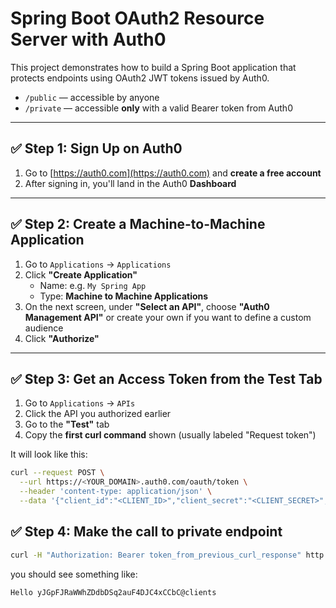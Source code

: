 # Spring Boot OAuth2 Resource Server with Auth0

This project demonstrates how to build a Spring Boot application that protects endpoints using OAuth2 JWT tokens issued by Auth0.

- `/public` — accessible by anyone
- `/private` — accessible **only** with a valid Bearer token from Auth0

---

## ✅ Step 1: Sign Up on Auth0

1. Go to [https://auth0.com](https://auth0.com) and **create a free account**
2. After signing in, you'll land in the Auth0 **Dashboard**

---

## ✅ Step 2: Create a Machine-to-Machine Application

1. Go to `Applications` → `Applications`
2. Click **"Create Application"**
   - Name: e.g. `My Spring App`
   - Type: **Machine to Machine Applications**
3. On the next screen, under **"Select an API"**, choose **"Auth0 Management API"** or create your own if you want to define a custom audience
4. Click **"Authorize"**

---

## ✅ Step 3: Get an Access Token from the Test Tab

1. Go to `Applications` → `APIs`
2. Click the API you authorized earlier
3. Go to the **"Test"** tab
4. Copy the **first curl command** shown (usually labeled "Request token")

It will look like this:

```bash
curl --request POST \
  --url https://<YOUR_DOMAIN>.auth0.com/oauth/token \
  --header 'content-type: application/json' \
  --data '{"client_id":"<CLIENT_ID>","client_secret":"<CLIENT_SECRET>","audience":"<API_IDENTIFIER>","grant_type":"client_credentials"}'
```

## ✅ Step 4: Make the call to private endpoint

```bash
curl -H "Authorization: Bearer token_from_previous_curl_response" http://localhost:8080/private
```

you should see something like:
```bash
Hello yJGpFJRaWWhZDdbDSq2auF4DJC4xCCbC@clients
```